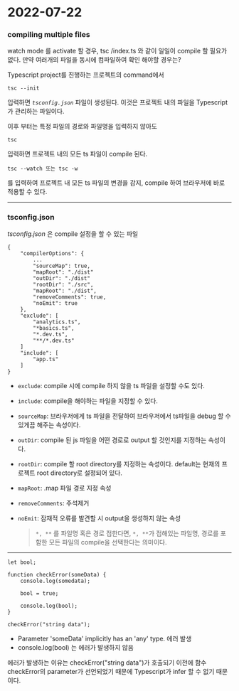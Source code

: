 # 2022-07-22

### compiling multiple files

watch mode 를 activate 할 경우, tsc /index.ts 와 같이 일일이 compile 할 필요가 없다.
만약 여러개의 파일을 동시에 컴파일하여 확인 해야할 경우는?

Typescript project를 진행하는 프로젝트의 command에서

```
tsc --init
```

입력하면
_`tsconfig.json`_ 파일이 생성된다.
이것은 프로젝트 내의 파일을 Typescript가 관리하는 파일이다.

이후 부터는 특정 파일의 경로와 파일명을 입력하지 않아도

```
tsc
```

입력하면 프로젝트 내의 모든 ts 파일이 compile 된다.

```
tsc --watch 또는 tsc -w
```

를 입력하여 프로젝트 내 모든 ts 파일의 변경을 감지, compile 하여 브라우저에 바로 적용할 수 있다.

---

### tsconfig.json

_tsconfig.json_ 은 compile 설정을 할 수 있는 파일
```
{
    "compilerOptions": {
        ...
        "sourceMap": true,
        "mapRoot": "./dist"
        "outDir": "./dist"
        "rootDir": "./src",
        "mapRoot": "./dist",
        "removeComments": true,
        "noEmit": true
    },
    "exclude": [
        "analytics.ts",
        "*basics.ts",
        "*.dev.ts",
        "**/*.dev.ts"
    ]
    "include": [
        "app.ts"
    ]
}
```

* `exclude`: compile 시에 compile 하지 않을 ts 파일을 설정할 수도 있다.
* `include`: compile을 해야하는 파일을 지정할 수 있다.
* `sourceMap`: 브라우저에게 ts 파일을 전달하여 브라우저에서 ts파일을 debug 할 수 있게끔 해주는 속성이다.
* `outDir`: compile 된 js 파일을 어떤 경로로 output 할 것인지를 지정하는 속성이다.
* `rootDir`: compile 할 root directory를 지정하는 속성이다. default는 현재의 프로젝트 root directory로 설정되어 있다.
* `mapRoot`: .map 파일 경로 지정 속성
* `removeComments`: 주석제거
* `noEmit`: 잠재적 오류를 발견할 시 output을 생성하지 않는 속성

    > `*, **` 를 파일명 혹은 경로 접한다면, `*, **`가 접해있는 파일명, 경로를 포함한 모든 파일의 compile을 선택한다는 의미이다.

--- 
```
let bool;

function checkError(someData) {
    console.log(somedata);

    bool = true;

    console.log(bool);
}

checkError("string data");
```
- Parameter 'someData' implicitly has an 'any' type. 에러 발생
- console.log(bool) 는 에러가 발생하지 않음

에러가 발생하는 이유는 checkError("string data")가 호출되기 이전에 함수 checkError의 parameter가 선언되었기 때문에 Typescript가 infer 할 수 없기 때문이다.

